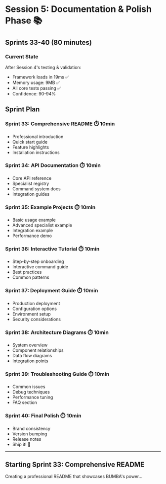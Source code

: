 # Session 5: Documentation & Polish Phase 📚

## Sprints 33-40 (80 minutes)

### Current State
After Session 4's testing & validation:
- Framework loads in 19ms ✅
- Memory usage: 9MB ✅
- All core tests passing ✅
- Confidence: 90-94%

## Sprint Plan

### Sprint 33: Comprehensive README ⏱️ 10min
- Professional introduction
- Quick start guide
- Feature highlights
- Installation instructions

### Sprint 34: API Documentation ⏱️ 10min
- Core API reference
- Specialist registry
- Command system docs
- Integration guides

### Sprint 35: Example Projects ⏱️ 10min
- Basic usage example
- Advanced specialist example
- Integration example
- Performance demo

### Sprint 36: Interactive Tutorial ⏱️ 10min
- Step-by-step onboarding
- Interactive command guide
- Best practices
- Common patterns

### Sprint 37: Deployment Guide ⏱️ 10min
- Production deployment
- Configuration options
- Environment setup
- Security considerations

### Sprint 38: Architecture Diagrams ⏱️ 10min
- System overview
- Component relationships
- Data flow diagrams
- Integration points

### Sprint 39: Troubleshooting Guide ⏱️ 10min
- Common issues
- Debug techniques
- Performance tuning
- FAQ section

### Sprint 40: Final Polish ⏱️ 10min
- Brand consistency
- Version bumping
- Release notes
- Ship it! 🚀

---

## Starting Sprint 33: Comprehensive README

Creating a professional README that showcases BUMBA's power...